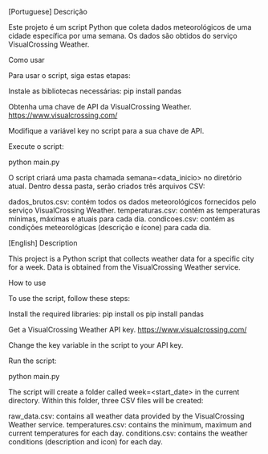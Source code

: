 
[Portuguese]
Descrição

Este projeto é um script Python que coleta dados meteorológicos de uma cidade específica por uma semana. Os dados são obtidos do serviço VisualCrossing Weather.

Como usar

Para usar o script, siga estas etapas:

Instale as bibliotecas necessárias:
pip install pandas

Obtenha uma chave de API da VisualCrossing Weather.
https://www.visualcrossing.com/

Modifique a variável key no script para a sua chave de API.

Execute o script:

python main.py

O script criará uma pasta chamada semana=<data_inicio> no diretório atual. Dentro dessa pasta, serão criados três arquivos CSV:

dados_brutos.csv: contém todos os dados meteorológicos fornecidos pelo serviço VisualCrossing Weather.
temperaturas.csv: contém as temperaturas mínimas, máximas e atuais para cada dia.
condicoes.csv: contém as condições meteorológicas (descrição e ícone) para cada dia.

[English]
Description

This project is a Python script that collects weather data for a specific city for a week. Data is obtained from the VisualCrossing Weather service.

How to use

To use the script, follow these steps:

Install the required libraries:
pip install os
pip install pandas

Get a VisualCrossing Weather API key.
https://www.visualcrossing.com/

Change the key variable in the script to your API key.

Run the script:

python main.py

The script will create a folder called week=<start_date> in the current directory. Within this folder, three CSV files will be created:

raw_data.csv: contains all weather data provided by the VisualCrossing Weather service.
temperatures.csv: contains the minimum, maximum and current temperatures for each day.
conditions.csv: contains the weather conditions (description and icon) for each day.
